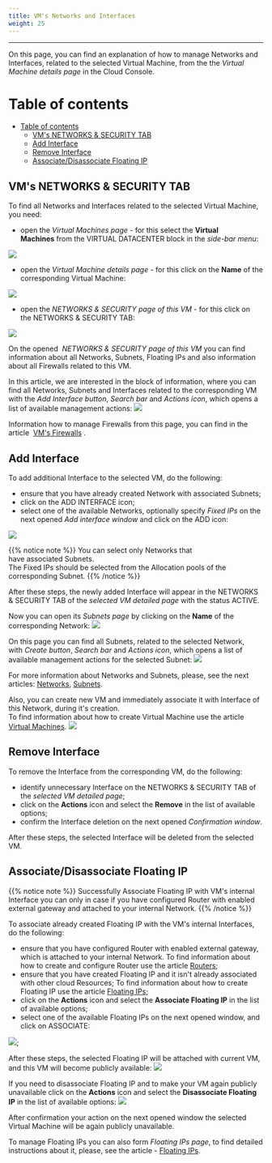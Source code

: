 ```yaml
---
title: VM's Networks and Interfaces
weight: 25
---
```

___
On this page, you can find an explanation of how to manage Networks and Interfaces, related to the selected Virtual Machine, from the the *Virtual Machine details page* in the Cloud Console.

# Table of contents
- [Table of contents](#table-of-contents)
  - [VM's NETWORKS \& SECURITY TAB](#vms-networks--securitytab)
  - [Add Interface](#add-interface)
  - [Remove Interface](#remove-interface)
  - [Associate/Disassociate Floating IP](#associatedisassociate-floating-ip)

## VM's NETWORKS & SECURITY TAB
To find all Networks and Interfaces related to the selected Virtual Machine, you need:
- open the *Virtual Machines page* - for this select the **Virtual Machines** from the VIRTUAL DATACENTER block in the *side-bar menu*:

![](../../../assets/images/conn-lin/7.png?width=15pc&classes=border,shadow)

- open the *Virtual Machine details page* - for this click on the **Name** of the corresponding Virtual Machine:

![](../../../assets/images/networks/net-18.png?classes=border,shadow) 

- open the *NETWORKS & SECURITY page of this VM* - for this click on the NETWORKS & SECURITY TAB:

![](../../../assets/images/networks/net-16.png?width=25pc&classes=border,shadow) 

On the opened  *NETWORKS & SECURITY page of this VM* you can find information about all Networks, Subnets, Floating IPs and also information about all Firewalls related to this VM.

In this article, we are interested in the block of information, where you can find all Networks, Subnets and Interfaces related to the corresponding VM with the *Add Interface button*, *Search bar* and *Actions icon*, which opens a list of available management actions: 
![](../../../assets/images/networks/net-17.png?classes=border,shadow)    

Information how to manage Firewalls from this page, you can find in the article  [VM's Firewalls](https://docs.ventuscloud.eu/products/security/manage-firewalls/) .

## Add Interface
To add additional Interface to the selected VM, do the following:
- ensure that you have already created Network with associated Subnets;
- click on the ADD INTERFACE icon;
- select one of the available Networks, optionally specify *Fixed IPs* on the next opened *Add interface window* and click on the ADD icon:

![](../../../assets/images/networks/10.png?width=35pc&classes=border,shadow)

{{% notice note %}}
You can select only Networks that have associated Subnets.  
The Fixed IPs should be selected from the Allocation pools of the corresponding Subnet.
{{% /notice %}}

After these steps, the newly added Interface will appear in the NETWORKS & SECURITY TAB of the *selected VM detailed page* with the status ACTIVE.  

Now you can open its *Subnets page* by clicking on the **Name** of the corresponding Network:
![](../../../assets/images/networks/11.png?classes=border,shadow)  

On this page you can find all Subnets, related to the selected Network, with *Create button*, *Search bar* and *Actions icon*, which opens a list of available management actions for the selected Subnet:
![](../../../assets/images/networks/12.png?classes=border,shadow) 
  
For more information about Networks and Subnets, please, see the next articles: [Networks](https://docs.ventuscloud.eu/products/networking/networks/), [Subnets](https://docs.ventuscloud.eu/products/networking/subnets/).

Also, you can create new VM and immediately associate it with Interface of this Network, during it's creation.   
To find information about how to create Virtual Machine use the article [Virtual Machines](https://docs.ventuscloud.eu/products/compute/virtual-machines/).
![](../../../assets/images/networks/net-22.png?width=30pc&classes=border,shadow)

## Remove Interface
To remove the Interface from the corresponding VM, do the following:
- identify unnecessary Interface on the NETWORKS & SECURITY TAB of the *selected VM detailed page*;
- click on the **Actions** icon and select the **Remove** in the list of available options;
- confirm the Interface deletion on the next opened *Confirmation window*.

After these steps, the selected Interface will be deleted from the selected VM.

## Associate/Disassociate Floating IP

{{% notice note %}}
Successfully Associate Floating IP with VM's internal Interface you can only in case if you have configured Router with enabled external gateway and attached to your internal Network.
{{% /notice %}}

To associate already created Floating IP with the VM's internal Interfaces, do the following:
- ensure that you have configured Router with enabled external gateway, which is attached to your internal Network.
  To find information about how to create and configure Router use the article [Routers](https://docs.ventuscloud.eu/products/networking/routers/);
- ensure that you have created Floating IP and it isn't already associated with other cloud Resources;
  To find information about how to create Floating IP use the article [Floating IPs](https://docs.ventuscloud.eu/products/networking/floating-ips/);
- click on the **Actions** icon and select the **Associate Floating IP** in the list of available options;
- select one of the available Floating IPs on the next opened window, and click on ASSOCIATE:

![](../../../assets/images/networks/net-19.png?width=35pc&classes=border,shadow);

After these steps, the selected Floating IP will be attached with current VM, and this VM will become publicly available:
![](../../../assets/images/networks/net-20.png?classes=border,shadow) 

If you need to disassociate Floating IP and to make your VM again publicly unavailable click on the **Actions** icon and select the **Disassociate Floating IP** in the list of available options:
![](../../../assets/images/networks/net-21.png?classes=border,shadow) 

After confirmation your action on the next opened window the selected Virtual Machine will be again publicly unavailable.

To manage Floating IPs you can also form *Floating IPs page*, to find detailed instructions about it, please, see the article - [Floating IPs](https://docs.ventuscloud.eu/products/networking/floating-ips/).